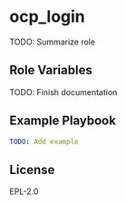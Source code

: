 ocp_login
=========

TODO: Summarize role

Role Variables
--------------

TODO: Finish documentation


Example Playbook
----------------

```yaml
TODO: Add example
```

License
-------

EPL-2.0
